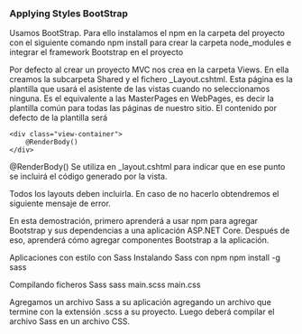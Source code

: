 ### Applying Styles BootStrap

Usamos BootStrap. Para ello instalamos el npm en la carpeta del proyecto con el siguiente  comando
	npm install
para crear la carpeta node_modules e integrar el framework Bootstrap en el proyecto

Por defecto al crear un proyecto MVC nos crea en la carpeta Views. En ella creamos la subcarpeta Shared y el fichero _Layout.cshtml. Esta página es la plantilla que usará el asistente de las vistas cuando no seleccionamos ninguna. Es el equivalente a las MasterPages en WebPages, es decir la plantilla común para todas las páginas de nuestro sitio. El contenido por defecto de la plantilla será

    <div class="view-container">
        @RenderBody()
    </div>
@RenderBody() Se utiliza en _layout.cshtml para indicar que en ese punto se incluirá el código generado por la vista.

Todos los layouts deben incluirla. En caso de no hacerlo obtendremos el siguiente mensaje de error.


En esta demostración, primero aprenderá a usar npm para agregar Bootstrap y sus dependencias a una aplicación ASP.NET Core. Después de eso, aprenderá cómo agregar componentes Bootstrap a la aplicación.


Aplicaciones con estilo con Sass
Instalando Sass con npm
npm install -g sass

Compilando ficheros Sass 
sass main.scss main.css

Agregamos un archivo Sass a su aplicación agregando un archivo que termine con la extensión .scss a su proyecto. Luego deberá compilar el archivo Sass en un archivo CSS.
